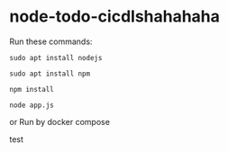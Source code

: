 # node-todo-cicdlshahahaha

Run these commands:


`sudo apt install nodejs`


`sudo apt install npm`


`npm install`

`node app.js`

or Run by docker compose

test

